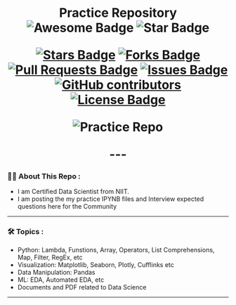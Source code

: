 <h1 align="center">Practice Repository
<div align="center">
<img src="https://cdn.rawgit.com/sindresorhus/awesome/d7305f38d29fed78fa85652e3a63e154dd8e8829/media/badge.svg" alt="Awesome Badge"/>
<img src="https://img.shields.io/static/v1?label=%F0%9F%8C%9F&message=If%20Useful&style=style=flat&color=BC4E99" alt="Star Badge"/>
<br>

<a href="https://github.com/Singhyash9009/Practice_Interview_Data"><img src="https://img.shields.io/github/stars/Singhyash9009/Practice_Interview_Data" alt="Stars Badge"/></a>
<a href="https://github.com/Singhyash9009/Practice_Interview_Data/network/members"><img src="https://img.shields.io/github/forks/Singhyash9009/Practice_Interview_Data" alt="Forks Badge"/></a>
<a href="https://github.com/Singhyash9009/Practice_Interview_Data/pulls"><img src="https://img.shields.io/github/issues-pr/Singhyash9009/Practice_Interview_Data" alt="Pull Requests Badge"/></a>
<a href="https://github.com/Singhyash9009/Practice_Interview_Data/issues"><img src="https://img.shields.io/github/issues/Singhyash9009/Practice_Interview_Data" alt="Issues Badge"/></a>
<a href="https://github.com/Singhyash9009/Practice_Interview_Data/graphs/contributors"><img alt="GitHub contributors" src="https://img.shields.io/github/contributors/Singhyash9009/Practice_Interview_Data?color=2b9348"></a>
<a href="https://github.com/Singhyash9009/Practice_Interview_Data/blob/master/LICENSE"><img src="https://img.shields.io/github/license/Singhyash9009/Practice_Interview_Data?color=2b9348" alt="License Badge"/></a>

<img alt="Practice Repo" src="https://github.com/Singhyash9009/Practice_Interview_Data/blob/main/high-angle-view-learn-something-new-today-text-slate-near-laptop.jpg"> </img>
</div>
---

### :man_technologist: About This Repo :
 
- I am Certified Data Scientist from NIIT.
- I am posting the my practice IPYNB files and Interview expected questions here for the Community 

---

### :hammer_and_wrench: Topics :

 - Python: Lambda, Funstions, Array, Operators, List Comprehensions, Map, Filter, RegEx, etc
 - Visualization: Matplotlib, Seaborn, Plotly, Cufflinks etc
 - Data Manipulation: Pandas
 - ML: EDA, Automated EDA, etc
 - Documents and PDF related to Data Science

---

